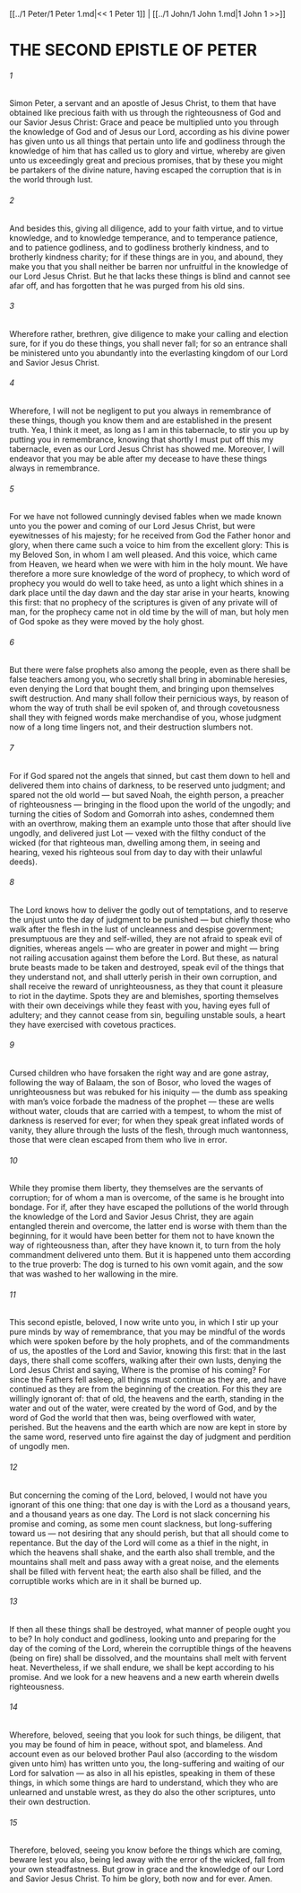 [[../1 Peter/1 Peter 1.md|<< 1 Peter 1]]  |  [[../1 John/1 John 1.md|1 John 1 >>]]

# THE SECOND EPISTLE OF PETER
###### 1

Simon Peter, a servant and an apostle of Jesus Christ, to them that have obtained like precious faith with us through the righteousness of God and our Savior Jesus Christ: Grace and peace be multiplied unto you through the knowledge of God and of Jesus our Lord, according as his divine power has given unto us all things that pertain unto life and godliness through the knowledge of him that has called us to glory and virtue, whereby are given unto us exceedingly great and precious promises, that by these you might be partakers of the divine nature, having escaped the corruption that is in the world through lust.

###### 2
And besides this, giving all diligence, add to your faith virtue, and to virtue knowledge, and to knowledge temperance, and to temperance patience, and to patience godliness, and to godliness brotherly kindness, and to brotherly kindness charity; for if these things are in you, and abound, they make you that you shall neither be barren nor unfruitful in the knowledge of our Lord Jesus Christ. But he that lacks these things is blind and cannot see afar off, and has forgotten that he was purged from his old sins.

###### 3
Wherefore rather, brethren, give diligence to make your calling and election sure, for if you do these things, you shall never fall; for so an entrance shall be ministered unto you abundantly into the everlasting kingdom of our Lord and Savior Jesus Christ.

###### 4
Wherefore, I will not be negligent to put you always in remembrance of these things, though you know them and are established in the present truth. Yea, I think it meet, as long as I am in this tabernacle, to stir you up by putting you in remembrance, knowing that shortly I must put off this my tabernacle, even as our Lord Jesus Christ has showed me. Moreover, I will endeavor that you may be able after my decease to have these things always in remembrance.

###### 5
For we have not followed cunningly devised fables when we made known unto you the power and coming of our Lord Jesus Christ, but were eyewitnesses of his majesty; for he received from God the Father honor and glory, when there came such a voice to him from the excellent glory: This is my Beloved Son, in whom I am well pleased. And this voice, which came from Heaven, we heard when we were with him in the holy mount. We have therefore a more sure knowledge of the word of prophecy, to which word of prophecy you would do well to take heed, as unto a light which shines in a dark place until the day dawn and the day star arise in your hearts, knowing this first: that no prophecy of the scriptures is given of any private will of man, for the prophecy came not in old time by the will of man, but holy men of God spoke as they were moved by the holy ghost.

###### 6
But there were false prophets also among the people, even as there shall be false teachers among you, who secretly shall bring in abominable heresies, even denying the Lord that bought them, and bringing upon themselves swift destruction. And many shall follow their pernicious ways, by reason of whom the way of truth shall be evil spoken of, and through covetousness shall they with feigned words make merchandise of you, whose judgment now of a long time lingers not, and their destruction slumbers not.

###### 7
For if God spared not the angels that sinned, but cast them down to hell and delivered them into chains of darkness, to be reserved unto judgment; and spared not the old world — but saved Noah, the eighth person, a preacher of righteousness — bringing in the flood upon the world of the ungodly; and turning the cities of Sodom and Gomorrah into ashes, condemned them with an overthrow, making them an example unto those that after should live ungodly, and delivered just Lot — vexed with the filthy conduct of the wicked (for that righteous man, dwelling among them, in seeing and hearing, vexed his righteous soul from day to day with their unlawful deeds).

###### 8
The Lord knows how to deliver the godly out of temptations, and to reserve the unjust unto the day of judgment to be punished — but chiefly those who walk after the flesh in the lust of uncleanness and despise government; presumptuous are they and self-willed, they are not afraid to speak evil of dignities, whereas angels — who are greater in power and might — bring not railing accusation against them before the Lord. But these, as natural brute beasts made to be taken and destroyed, speak evil of the things that they understand not, and shall utterly perish in their own corruption, and shall receive the reward of unrighteousness, as they that count it pleasure to riot in the daytime. Spots they are and blemishes, sporting themselves with their own deceivings while they feast with you, having eyes full of adultery; and they cannot cease from sin, beguiling unstable souls, a heart they have exercised with covetous practices.

###### 9
Cursed children who have forsaken the right way and are gone astray, following the way of Balaam, the son of Bosor, who loved the wages of unrighteousness but was rebuked for his iniquity — the dumb ass speaking with man’s voice forbade the madness of the prophet — these are wells without water, clouds that are carried with a tempest, to whom the mist of darkness is reserved for ever; for when they speak great inflated words of vanity, they allure through the lusts of the flesh, through much wantonness, those that were clean escaped from them who live in error.

###### 10
While they promise them liberty, they themselves are the servants of corruption; for of whom a man is overcome, of the same is he brought into bondage. For if, after they have escaped the pollutions of the world through the knowledge of the Lord and Savior Jesus Christ, they are again entangled therein and overcome, the latter end is worse with them than the beginning, for it would have been better for them not to have known the way of righteousness than, after they have known it, to turn from the holy commandment delivered unto them. But it is happened unto them according to the true proverb: The dog is turned to his own vomit again, and the sow that was washed to her wallowing in the mire.

###### 11
This second epistle, beloved, I now write unto you, in which I stir up your pure minds by way of remembrance, that you may be mindful of the words which were spoken before by the holy prophets, and of the commandments of us, the apostles of the Lord and Savior, knowing this first: that in the last days, there shall come scoffers, walking after their own lusts, denying the Lord Jesus Christ and saying, Where is the promise of his coming? For since the Fathers fell asleep, all things must continue as they are, and have continued as they are from the beginning of the creation. For this they are willingly ignorant of: that of old, the heavens and the earth, standing in the water and out of the water, were created by the word of God, and by the word of God the world that then was, being overflowed with water, perished. But the heavens and the earth which are now are kept in store by the same word, reserved unto fire against the day of judgment and perdition of ungodly men.

###### 12
But concerning the coming of the Lord, beloved, I would not have you ignorant of this one thing: that one day is with the Lord as a thousand years, and a thousand years as one day. The Lord is not slack concerning his promise and coming, as some men count slackness, but long-suffering toward us — not desiring that any should perish, but that all should come to repentance. But the day of the Lord will come as a thief in the night, in which the heavens shall shake, and the earth also shall tremble, and the mountains shall melt and pass away with a great noise, and the elements shall be filled with fervent heat; the earth also shall be filled, and the corruptible works which are in it shall be burned up.

###### 13
If then all these things shall be destroyed, what manner of people ought you to be? In holy conduct and godliness, looking unto and preparing for the day of the coming of the Lord, wherein the corruptible things of the heavens (being on fire) shall be dissolved, and the mountains shall melt with fervent heat. Nevertheless, if we shall endure, we shall be kept according to his promise. And we look for a new heavens and a new earth wherein dwells righteousness.

###### 14
Wherefore, beloved, seeing that you look for such things, be diligent, that you may be found of him in peace, without spot, and blameless. And account even as our beloved brother Paul also (according to the wisdom given unto him) has written unto you, the long-suffering and waiting of our Lord for salvation — as also in all his epistles, speaking in them of these things, in which some things are hard to understand, which they who are unlearned and unstable wrest, as they do also the other scriptures, unto their own destruction.

###### 15
Therefore, beloved, seeing you know before the things which are coming, beware lest you also, being led away with the error of the wicked, fall from your own steadfastness. But grow in grace and the knowledge of our Lord and Savior Jesus Christ. To him be glory, both now and for ever. Amen.